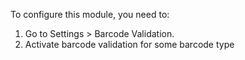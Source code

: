 To configure this module, you need to:

1. Go to Settings > Barcode Validation.
1. Activate barcode validation for some barcode type
